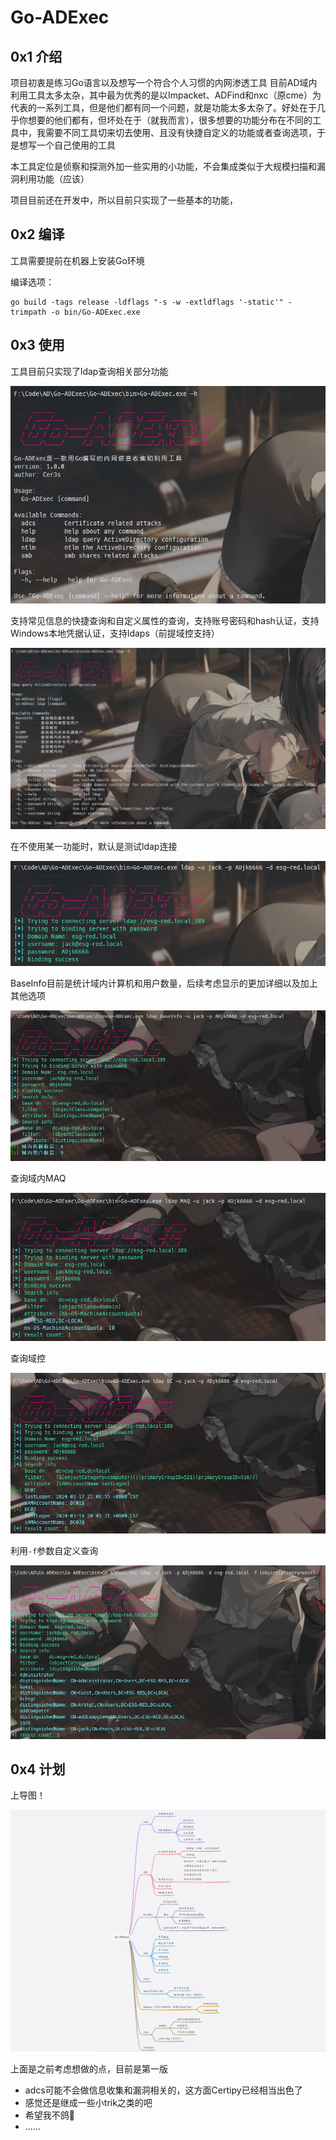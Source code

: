 # Go-ADExec

## 0x1 介绍
项目初衷是练习Go语言以及想写一个符合个人习惯的内网渗透工具
目前AD域内利用工具太多太杂，其中最为优秀的是以Impacket、ADFind和nxc（原cme）为代表的一系列工具，但是他们都有同一个问题，就是功能太多太杂了。好处在于几乎你想要的他们都有，但坏处在于（就我而言），很多想要的功能分布在不同的工具中，我需要不同工具切来切去使用、且没有快捷自定义的功能或者查询选项，于是想写一个自己使用的工具

本工具定位是侦察和探测外加一些实用的小功能，不会集成类似于大规模扫描和漏洞利用功能（应该）

项目目前还在开发中，所以目前只实现了一些基本的功能，



## 0x2 编译

工具需要提前在机器上安装Go环境

编译选项：
```
go build -tags release -ldflags "-s -w -extldflags '-static'" -trimpath -o bin/Go-ADExec.exe
```



## 0x3 使用

工具目前只实现了ldap查询相关部分功能

![image-20240317220706763](images/image-20240317220706763.png)

支持常见信息的快捷查询和自定义属性的查询，支持账号密码和hash认证，支持Windows本地凭据认证，支持ldaps（前提域控支持）

![image-20240317220307527](images/image-20240317220307527.png)

在不使用某一功能时，默认是测试ldap连接

![image-20240317220244252](images/image-20240317220244252.png)

BaseInfo目前是统计域内计算机和用户数量，后续考虑显示的更加详细以及加上其他选项

![image-20240317220352333](images/image-20240317220352333.png)

查询域内MAQ

![image-20240317220431463](images/image-20240317220431463.png)

查询域控

![image-20240317221359058](images/image-20240317221359058.png)

利用`-f`参数自定义查询

![image-20240317221307165](images/image-20240317221307165.png)



## 0x4 计划

上导图！

![image-20240317222343697](images/image-20240317222343697.png)

上面是之前考虑想做的点，目前是第一版

- adcs可能不会做信息收集和漏洞相关的，这方面Certipy已经相当出色了
- 感觉还是继成一些小trik之类的吧
- 希望我不鸽🙏
- ......